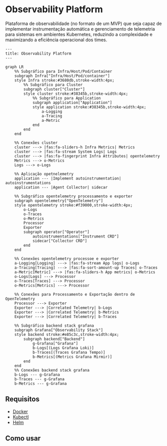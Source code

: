 # Observability Platform

Plataforma de observabilidade (no formato de um MVP) que seja capaz de implementar instrumentação automática e gerenciamento de telemetria para sistemas em ambientes Kubernetes, reduzindo a complexidade e maximizando a eficiência operacional dos times. 

```mermaid
---
title: Observability Platform
---

graph LR
    %% Subgráfico para Infra/Host/Pod/Container
    subgraph Infra["Infra/Host/Pod/container"]
    style Infra stroke:#3680db,stroke-width:4px;
        %% Subgráfico para Cluster
        subgraph cluster["Cluster"]
        style cluster stroke:#38345b,stroke-width:4px;
            %% Subgráfico para Application
            subgraph application["Application"]
            style application stroke:#38345b,stroke-width:4px;
                a-Logging
                a-Tracing
                a-Metric
            end
        end
    end

    %% Conexões cluster
    cluster ---> |fas:fa-sliders-h Infra Metrics| Metrics
    cluster ---> |fas:fa-stream System Logs| Logs
    cluster ---> |fas:fa-fingerprint Infra Attributes| opentelemetry
    Metrics ---> o-Metrics
    Logs ---> o-Logs

    %% Aplicação opetnelemetry
    application --- |Implement autoinstrumentation| autoinstrumentations
    application --- |Agent Collector| sidecar

    %% Subgráfico opentelemetry processamento e exporter
    subgraph opentelemetry["OpenTelemetry"]
    style opentelemetry stroke:#f39000,stroke-width:4px;
        o-Logs
        o-Traces
        o-Metrics
        Processor
        Exporter
        subgraph operator["Operator"]
            autoinstrumentations["Instrument CRD"]
            sidecar["Collector CRD"]
        end 
    end

    %% Conexões opentelemetry processoe e exporter
    a-Logging[Logging] ---> |fas:fa-stream App logs| o-Logs
    a-Tracing[Tracing] ---> |fas:fa-sort-amount-up Traces| o-Traces
    a-Metric[Metric] ---> |fas:fa-sliders-h App metrics| o-Metrics
    o-Logs[Logs] ---> Processor
    o-Traces[Traces] ---> Processor
    o-Metrics[Metrics] ---> Processor

    %% Conexões para Processamento e Exportação dentro de OpenTelemetry
    Processor ---> Exporter
    Exporter ---> |Correlated Telemetry| b-Logs
    Exporter ---> |Correlated Telemetry| b-Metrics
    Exporter ---> |Correlated Telemetry| b-Traces
    
    %% Subgráfico backend stack grafana
    subgraph Grafana["Observability Stack"]
    style backend stroke:#e85c3c,stroke-width:4px;
        subgraph backend["Backend"]
            g-Grafana["Grafana"]
            b-Logs[(Logs Grafana Loki)]
            b-Traces[(Traces Grafana Tempo)]
            b-Metrics[(Metrics Grafana Mirmir)]
        end
    end
    %% Conexões backend stack grafana
    b-Logs --- g-Grafana
    b-Traces --- g-Grafana
    b-Metrics --- g-Grafana
```

## Requisitos

- [Docker](https://docs.docker.com/engine/install/)
- [Kubectl](https://kubernetes.io/pt-br/docs/tasks/tools/#kubectl)
- [Helm](https://helm.sh/docs/intro/install/)

## Como usar